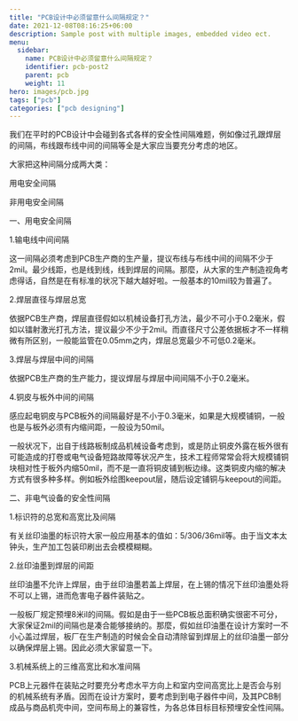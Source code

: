 ```yaml
---
title: "PCB设计中必须留意什么间隔规定？"
date: 2021-12-08T08:16:25+06:00
description: Sample post with multiple images, embedded video ect.
menu:
  sidebar:
    name: PCB设计中必须留意什么间隔规定？
    identifier: pcb-post2
    parent: pcb
    weight: 11
hero: images/pcb.jpg
tags: ["pcb"]
categories: ["pcb designing"]
---
```

我们在平时的PCB设计中会碰到各式各样的安全性间隔难题，例如像过孔跟焊层的间隔，布线跟布线中间的间隔等全是大家应当要充分考虑的地区。

大家把这种间隔分成两大类：

用电安全间隔

非用电安全间隔

一、用电安全间隔

1.输电线中间间隔

这一间隔必须考虑到PCB生产商的生产量，提议布线与布线中间的间隔不少于2mil。最少线距，也是线到线，线到焊层的间隔。那麼，从大家的生产制造视角考虑得话，自然是在有标准的状况下越大越好啦。一般基本的10mil较为普遍了。

2.焊层直径与焊层总宽

依据PCB生产商，焊层直径假如以机械设备打孔方法，最少不可小于0.2毫米，假如以镭射激光打孔方法，提议最少不少于2mil。而直径尺寸公差依据板才不一样稍微有所区别，一般能监管在0.05mm之内，焊层总宽最少不可低0.2毫米。

3.焊层与焊层中间的间隔

依据PCB生产商的生产能力，提议焊层与焊层中间间隔不小于0.2毫米。

4.铜皮与板外中间的间隔

感应起电铜皮与PCB板外的间隔最好是不小于0.3毫米，如果是大规模铺铜，一般 也是与板外必须有内缩间距，一般设为50mil。

一般状况下，出自于线路板制成品机械设备考虑到，或是防止铜皮外露在板外很有可能造成的打卷或电气设备短路故障等状况产生，技术工程师常常会将大规模铺铜块相对性于板外内缩50mil，而不是一直将铜皮铺到板边缘。这类铜皮内缩的解决方式有很多种多样。例如板外绘图keepout层，随后设定铺铜与keepout的间距。

二、非电气设备的安全性间隔

1.标识符的总宽和高宽比及间隔

有关丝印油墨的标识符大家一般应用基本的值如：5/306/36mil等。由于当文本太钟头，生产加工包装印刷出去会模模糊糊。

2.丝印油墨到焊层的间距

丝印油墨不允许上焊层，由于丝印油墨若盖上焊层，在上锡的情况下丝印油墨处将不可以上锡，进而危害电子器件装贴之。

一般板厂规定预埋8米il的间隔。假如是由于一些PCB板总面积确实很密不可分，大家保证2mil的间隔也是凑合能够接纳的。那麼，假如丝印油墨在设计方案时一不小心盖过焊层，板厂在生产制造的时候会全自动清除留到焊层上的丝印油墨一部分以确保焊层上锡。因此必须大家留意一下。

3.机械系统上的三维高宽比和水准间隔

PCB上元器件在装贴之时要充分考虑水平方向上和室内空间高宽比上是否会与别的机械系统有矛盾。因而在设计方案时，要考虑到到电子器件中间，及其PCB制成品与商品机壳中间，空间布局上的兼容性，为各总体目标目标预埋安全性间隔。
